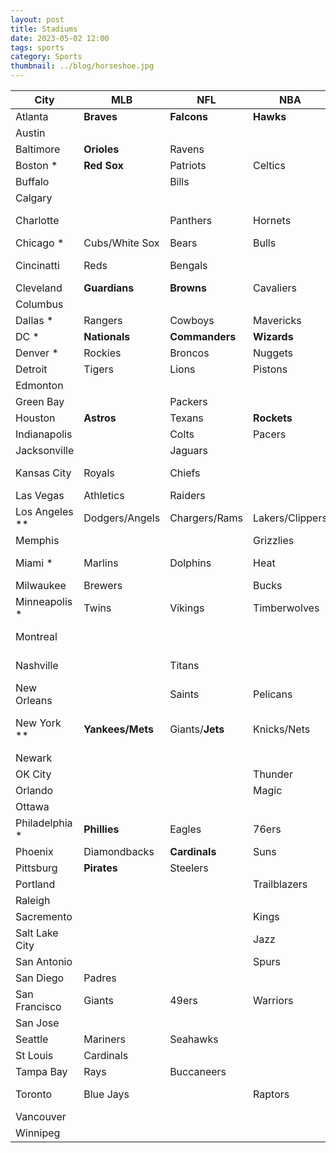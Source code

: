 ```yaml
---
layout: post
title: Stadiums
date: 2023-05-02 12:00
tags: sports
category: Sports
thumbnail: ../blog/horseshoe.jpg
---
```


<div class="scroll-table" markdown="1">

| City | MLB | NFL | NBA | MLS | NHL |
| ---- | --- | --- | --- | --- | --- |
| Atlanta        | **Braves** | **Falcons** | **Hawks** | **Atl United** |   |
| Austin         |   |   |   | Austin FC |   |
| Baltimore      | **Orioles** | Ravens |   |   |   |
| Boston *       | **Red Sox** | Patriots | Celtics | Revolution | Bruins |
| Buffalo        |   | Bills |   |   | Sabres |
| Calgary        |   |   |   |   | Flames |
| Charlotte      |   | Panthers | Hornets | Charlotte FC |   |
| Chicago *      | Cubs/White Sox | Bears | Bulls | Fire | Blackhawks |
| Cincinatti     | Reds | Bengals |   | FC Cincinatti |   |
| Cleveland      | **Guardians** | **Browns** | Cavaliers |   |   |
| Columbus       |   |   |   | Crew | Blue Jackets |
| Dallas *       | Rangers | Cowboys | Mavericks | FC Dallas | Stars |
| DC *           | **Nationals** | **Commanders** | **Wizards** | **DC United** | **Capitals** |
| Denver *       | Rockies | Broncos | Nuggets | Rapids | Avalanche |
| Detroit        | Tigers | Lions | Pistons |   | Red Wings |
| Edmonton       |   |   |   |   | Oilers |
| Green Bay      |   | Packers |   |   |   |
| Houston        | **Astros** | Texans | **Rockets** | Dynamo |   |
| Indianapolis   |   | Colts | Pacers |   |   |
| Jacksonville   |   | Jaguars |   |   |   |
| Kansas City    | Royals | Chiefs |   | Sporting KC |   |
| Las Vegas      | Athletics | Raiders |   |   | Golden Knights |
| Los Angeles ** | Dodgers/Angels | Chargers/Rams | Lakers/Clippers | LA FC/Galaxy | Kings/Ducks |
| Memphis        |   |   | Grizzlies |   |   |
| Miami *        | Marlins | Dolphins | Heat | Inter Miami CF | Panthers |
| Milwaukee      | Brewers |   | Bucks |   |   |
| Minneapolis *  | Twins | Vikings | Timberwolves | Minn. United | Wild |
| Montreal       |   |   |   | CF Montreal | Canadiens |
| Nashville      |   | Titans |   | Nashville SC | Predators |
| New Orleans    |   | Saints | Pelicans |   |   |
| New York **    | **Yankees/Mets** | Giants/**Jets** | Knicks/Nets | NY FC/Red Bulls | Rangers/Islanders |
| Newark         |   |   |   |   | Devils |
| OK City        |   |   | Thunder |   |   |
| Orlando        |   |   | Magic | City SC |   |
| Ottawa         |   |   |   |   | Senators |
| Philadelphia * | **Phillies** | Eagles | 76ers | Union | Flyers |
| Phoenix        | Diamondbacks | **Cardinals** | Suns |   | Coyotes |
| Pittsburg      | **Pirates** | Steelers |   |   | Penguins |
| Portland       |   |   | Trailblazers | Timbers |   |
| Raleigh        |   |   |   |   | Hurricanes |
| Sacremento     |   |   | Kings |   |   |
| Salt Lake City |   |   | Jazz | Real Salt Lake |   |
| San Antonio    |   |   | Spurs |   |   |
| San Diego      | Padres |   |   |   |   |
| San Francisco  | Giants | 49ers | Warriors |   |   |
| San Jose       |   |   |   | Quakes | Sharks |
| Seattle        | Mariners | Seahawks |   | Sounders | Kraken |
| St Louis       | Cardinals |   |   |   | Blues |
| Tampa Bay      | Rays | Buccaneers |   |   | Lightning |
| Toronto        | Blue Jays |   | Raptors | Toronto FC | Maple Leafs |
| Vancouver      |   |   |   | Whitecaps | Canucks |
| Winnipeg       |   |   |   |   | Jets |

</div>
